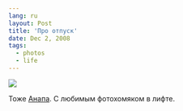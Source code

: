 ```yaml
---
lang: ru
layout: Post
title: 'Про отпуск'
date: Dec 2, 2008
tags:
  - photos
  - life
---
```


![](photo://2008-09-09_5D_7636_Artem_Sapegin)

Тоже [Анапа](http://morning.photos/albums/anapa/ "Фотографии из Анапы"). С любимым фотохомяком в лифте.
